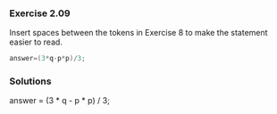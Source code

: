 ### Exercise 2.09
Insert spaces between the tokens in Exercise 8 to make the statement easier to
read.
```c
answer=(3*q-p*p)/3;
```

### Solutions
answer = (3 * q - p *  p) / 3;